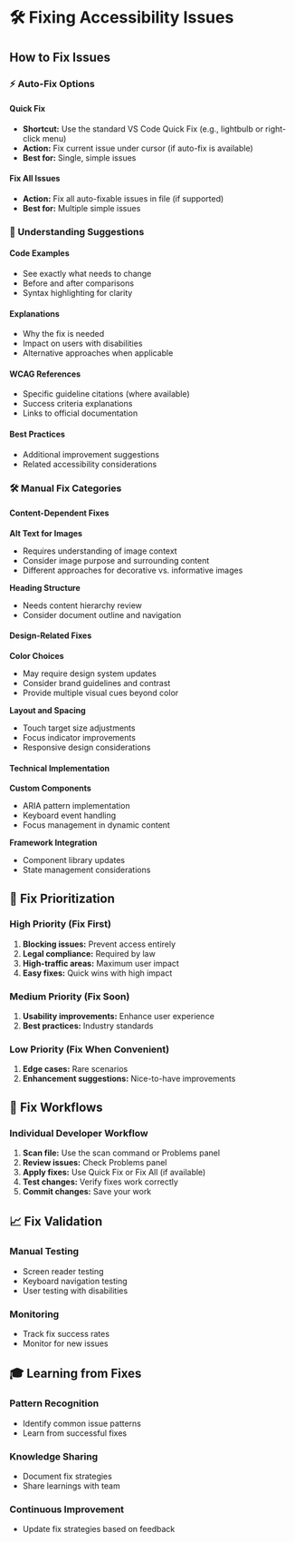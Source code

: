 # 🛠️ Fixing Accessibility Issues

## How to Fix Issues

### ⚡ Auto-Fix Options

#### Quick Fix
- **Shortcut:** Use the standard VS Code Quick Fix (e.g., lightbulb or right-click menu)
- **Action:** Fix current issue under cursor (if auto-fix is available)
- **Best for:** Single, simple issues

#### Fix All Issues
- **Action:** Fix all auto-fixable issues in file (if supported)
- **Best for:** Multiple simple issues

### 🧠 Understanding Suggestions

#### Code Examples
- See exactly what needs to change
- Before and after comparisons
- Syntax highlighting for clarity

#### Explanations
- Why the fix is needed
- Impact on users with disabilities
- Alternative approaches when applicable

#### WCAG References
- Specific guideline citations (where available)
- Success criteria explanations
- Links to official documentation

#### Best Practices
- Additional improvement suggestions
- Related accessibility considerations

### 🛠️ Manual Fix Categories

#### Content-Dependent Fixes
**Alt Text for Images**
- Requires understanding of image context
- Consider image purpose and surrounding content
- Different approaches for decorative vs. informative images

**Heading Structure**
- Needs content hierarchy review
- Consider document outline and navigation

#### Design-Related Fixes
**Color Choices**
- May require design system updates
- Consider brand guidelines and contrast
- Provide multiple visual cues beyond color

**Layout and Spacing**
- Touch target size adjustments
- Focus indicator improvements
- Responsive design considerations

#### Technical Implementation
**Custom Components**
- ARIA pattern implementation
- Keyboard event handling
- Focus management in dynamic content

**Framework Integration**
- Component library updates
- State management considerations

## 🎯 Fix Prioritization

### High Priority (Fix First)
1. **Blocking issues:** Prevent access entirely
2. **Legal compliance:** Required by law
3. **High-traffic areas:** Maximum user impact
4. **Easy fixes:** Quick wins with high impact

### Medium Priority (Fix Soon)
1. **Usability improvements:** Enhance user experience
2. **Best practices:** Industry standards

### Low Priority (Fix When Convenient)
1. **Edge cases:** Rare scenarios
2. **Enhancement suggestions:** Nice-to-have improvements

## 🔄 Fix Workflows

### Individual Developer Workflow
1. **Scan file:** Use the scan command or Problems panel
2. **Review issues:** Check Problems panel
3. **Apply fixes:** Use Quick Fix or Fix All (if available)
4. **Test changes:** Verify fixes work correctly
5. **Commit changes:** Save your work

## 📈 Fix Validation

### Manual Testing
- Screen reader testing
- Keyboard navigation testing
- User testing with disabilities

### Monitoring
- Track fix success rates
- Monitor for new issues

## 🎓 Learning from Fixes

### Pattern Recognition
- Identify common issue patterns
- Learn from successful fixes

### Knowledge Sharing
- Document fix strategies
- Share learnings with team

### Continuous Improvement
- Update fix strategies based on feedback
